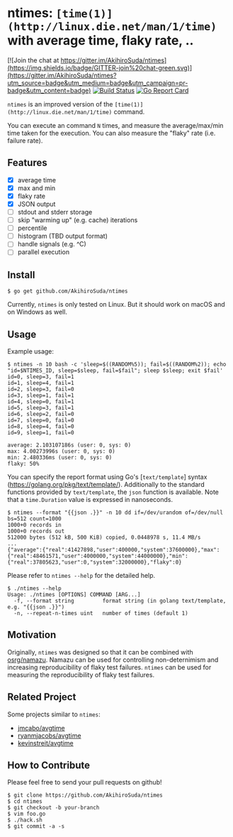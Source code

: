 # ntimes: `[time(1)](http://linux.die.net/man/1/time)` with average time, flaky rate, ..

[![Join the chat at https://gitter.im/AkihiroSuda/ntimes](https://img.shields.io/badge/GITTER-join%20chat-green.svg)](https://gitter.im/AkihiroSuda/ntimes?utm_source=badge&utm_medium=badge&utm_campaign=pr-badge&utm_content=badge)
[![Build Status](https://travis-ci.org/AkihiroSuda/ntimes.svg?branch=master)](https://travis-ci.org/AkihiroSuda/ntimes)
[![Go Report Card](https://goreportcard.com/badge/github.com/AkihiroSuda/ntimes)](https://goreportcard.com/report/github.com/AkihiroSuda/ntimes)

`ntimes` is an improved version of the  `[time(1)](http://linux.die.net/man/1/time)` command.

You can execute an command `N` times, and measure the average/max/min time taken for the execution.
You can also measure the "flaky" rate (i.e. failure rate).

## Features

- [X] average time
- [X] max and min
- [X] flaky rate
- [X] JSON output
- [ ] stdout and stderr storage
- [ ] skip "warming up" (e.g. cache) iterations
- [ ] percentile
- [ ] histogram (TBD output format)
- [ ] handle signals (e.g. ^C)
- [ ] parallel execution

## Install

    $ go get github.com/AkihiroSuda/ntimes

Currently, `ntimes` is only tested on Linux.
But it should work on macOS and on Windows as well.

## Usage

Example usage:

	$ ntimes -n 10 bash -c 'sleep=$((RANDOM%5)); fail=$((RANDOM%2)); echo "id=$NTIMES_ID, sleep=$sleep, fail=$fail"; sleep $sleep; exit $fail'
    id=0, sleep=3, fail=1
    id=1, sleep=4, fail=1
    id=2, sleep=3, fail=0
    id=3, sleep=1, fail=1
    id=4, sleep=0, fail=1
    id=5, sleep=3, fail=1
    id=6, sleep=2, fail=0
    id=7, sleep=0, fail=0
    id=8, sleep=4, fail=0
    id=9, sleep=1, fail=0
    
    average: 2.103107186s (user: 0, sys: 0)
    max: 4.00273996s (user: 0, sys: 0)
    min: 2.480336ms (user: 0, sys: 0)
    flaky: 50%


You can specify the report format using Go's [`text/template`] syntax (https://golang.org/pkg/text/template/).
Additionally to the standard functions provided by `text/template`, the `json` function is available.
Note that a `time.Duration` value is expressed in nanoseconds.


    $ ntimes --format "{{json .}}" -n 10 dd if=/dev/urandom of=/dev/null bs=512 count=1000
    1000+0 records in
    1000+0 records out
    512000 bytes (512 kB, 500 KiB) copied, 0.0448978 s, 11.4 MB/s
	...
    {"average":{"real":41427898,"user":400000,"system":37600000},"max":{"real":48461571,"user":4000000,"system":44000000},"min":{"real":37805623,"user":0,"system":32000000},"flaky":0}

Please refer to `ntimes --help` for the detailed help.

    $ ./ntimes --help
    Usage: ./ntimes [OPTIONS] COMMAND [ARG...]
      -f, --format string         format string (in golang text/template, e.g. "{{json .}}")
      -n, --repeat-n-times uint   number of times (default 1)

## Motivation

Originally, `ntimes` was designed so that it can be combined with [osrg/namazu](https://github.com/osrg/namazu).
Namazu can be used for controlling non-deternimism and increasing reproducibility of flaky test failures.
`ntimes` can be used for measuring the reproducibility of flaky test failures.

## Related Project

Some projects similar to `ntimes`:

- [jmcabo/avgtime](https://github.com/jmcabo/avgtime)
- [ryanmjacobs/avgtime](https://github.com/ryanmjacobs/avgtime)
- [kevinstreit/avgtime](https://github.com/kevinstreit/avgtime)


## How to Contribute
Please feel free to send your pull requests on github!

    $ git clone https://github.com/AkihiroSuda/ntimes
    $ cd ntimes
    $ git checkout -b your-branch
    $ vim foo.go
    $ ./hack.sh
    $ git commit -a -s
    
